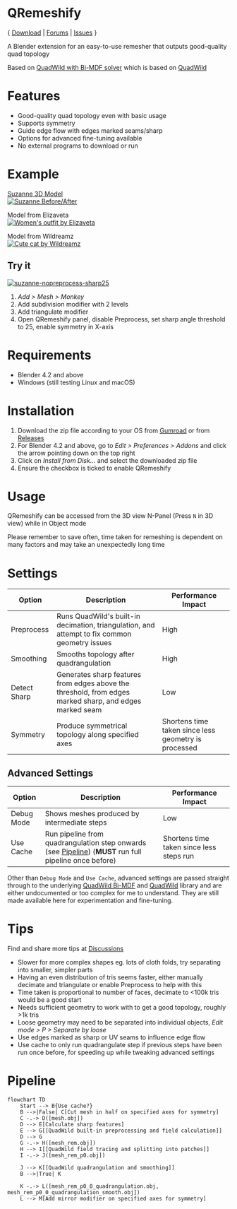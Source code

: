 # QRemeshify
{ [Download](https://ksami.gumroad.com/l/QRemeshify) | [Forums](https://github.com/ksami/QRemeshify/discussions) | [Issues](https://github.com/ksami/QRemeshify/issues) }

A Blender extension for an easy-to-use remesher that outputs good-quality quad topology

Based on [QuadWild with Bi-MDF solver](https://github.com/cgg-bern/quadwild-bimdf) which is based on [QuadWild](https://github.com/nicopietroni/quadwild)

# Features
- Good-quality quad topology even with basic usage
- Supports symmetry
- Guide edge flow with edges marked seams/sharp
- Options for advanced fine-tuning available
- No external programs to download or run

# Example
[Suzanne 3D Model](/example/suzanne-quadwild-bimdf.stl)  
[![Suzanne Before/After](/images/suzanne-resized.png)](/images/suzanne.png)

Model from Elizaveta  
[![Women's outfit by Elizaveta](/images/outfit-resized.png)](/images/outfit.png)

Model from Wildreamz  
[![Cute cat by Wildreamz](/images/cat-resized.png)](/images/cat.png)

## Try it
[![suzanne-nopreprocess-sharp25](/images/suzanne-settings-resized.png)](/images/suzanne-settings.png)
1. *Add > Mesh > Monkey*
2. Add subdivision modifier with 2 levels
3. Add triangulate modifier
4. Open QRemeshify panel, disable Preprocess, set sharp angle threshold to 25, enable symmetry in X-axis

# Requirements
- Blender 4.2 and above
- Windows (still testing Linux and macOS)

# Installation
1. Download the zip file according to your OS from [Gumroad](https://ksami.gumroad.com/l/QRemeshify) or from [Releases](https://github.com/ksami/QRemeshify/releases)
2. For Blender 4.2 and above, go to *Edit > Preferences > Addons* and click the arrow pointing down on the top right
3. Click on *Install from Disk...* and select the downloaded zip file
4. Ensure the checkbox is ticked to enable QRemeshify

# Usage
QRemeshify can be accessed from the 3D view N-Panel (Press `N` in 3D view) while in Object mode

Please remember to save often, time taken for remeshing is dependent on many factors and may take an unexpectedly long time

# Settings
| Option | Description | Performance Impact |
| --- | --- | --- |
| Preprocess | Runs QuadWild's built-in decimation, triangulation, and attempt to fix common geometry issues | High |
| Smoothing | Smooths topology after quadrangulation | High |
| Detect Sharp | Generates sharp features from edges above the threshold, from edges marked sharp, and edges marked seam | Low |
| Symmetry | Produce symmetrical topology along specified axes | Shortens time taken since less geometry is processed |

## Advanced Settings
| Option | Description | Performance Impact |
| --- | --- | --- |
| Debug Mode | Shows meshes produced by intermediate steps | Low |
| Use Cache | Run pipeline from quadrangulation step onwards (see [Pipeline](#pipeline)) (__MUST__ run full pipeline once before) | Shortens time taken since less steps run |

Other than `Debug Mode` and `Use Cache`, advanced settings are passed straight through to the underlying [QuadWild Bi-MDF](https://github.com/cgg-bern/quadwild-bimdf) and [QuadWild](https://github.com/nicopietroni/quadwild) library and are either undocumented or too complex for me to understand. They are still made available here for experimentation and fine-tuning.

# Tips
Find and share more tips at [Discussions](https://github.com/ksami/QRemeshify/discussions/categories/tips-and-tricks)
- Slower for more complex shapes eg. lots of cloth folds, try separating into smaller, simpler parts
- Having an even distribution of tris seems faster, either manually decimate and triangulate or enable Preprocess to help with this
- Time taken is proportional to number of faces, decimate to <100k tris would be a good start
- Needs sufficient geometry to work with to get a good topology, roughly >1k tris
- Loose geometry may need to be separated into individual objects, *Edit mode > P > Separate by loose*
- Use edges marked as sharp or UV seams to influence edge flow
- Use cache to only run quadrangulate step if previous steps have been run once before, for speeding up while tweaking advanced settings

# Pipeline
```mermaid
flowchart TD
    Start --> B{Use cache?}
    B -->|False| C[Cut mesh in half on specified axes for symmetry]
    C -.-> D([mesh.obj])
    D --> E[Calculate sharp features]
    E --> G[[QuadWild built-in preprocessing and field calculation]]
    D --> G
    G -.-> H([mesh_rem.obj])
    H --> I[[QuadWild field tracing and splitting into patches]]
    I -.-> J([mesh_rem_p0.obj])

    J --> K[[QuadWild quadrangulation and smoothing]]
    B -->|True| K

    K -.-> L([mesh_rem_p0_0_quadrangulation.obj, mesh_rem_p0_0_quadrangulation_smooth.obj])
    L --> M[Add mirror modifier on specified axes for symmetry]
```
